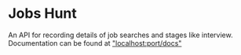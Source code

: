 # Jobs Hunt

An API for recording details of job searches and stages like interview.  
Documentation can be found at <u>"localhost:port/docs"</u>

